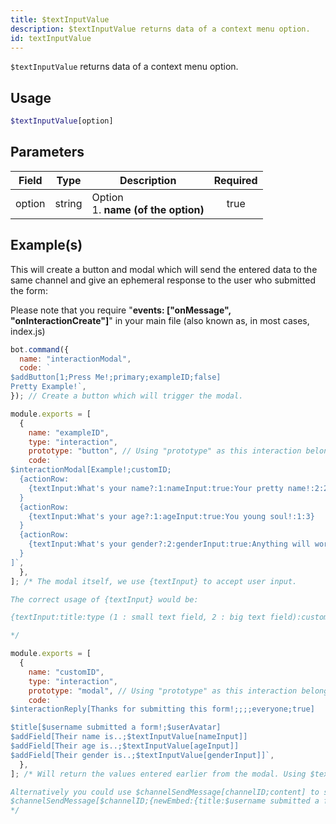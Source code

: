 ```yaml
---
title: $textInputValue
description: $textInputValue returns data of a context menu option.
id: textInputValue
---
```


`$textInputValue` returns data of a context menu option.

## Usage

```php
$textInputValue[option]
```

## Parameters

| Field  | Type   | Description                               | Required |
| ------ | ------ | ----------------------------------------- | :------: |
| option | string | Option <br /> 1. **name (of the option)** |   true   |

## Example(s)

This will create a button and modal which will send the entered data to the same channel and give an ephemeral response
to the user who submitted the form:

Please note that you require "**events: ["onMessage", "onInteractionCreate"]**" in your main file (also known as, in
most cases, index.js)

```js
bot.command({
  name: "interactionModal",
  code: `
$addButton[1;Press Me!;primary;exampleID;false]
Pretty Example!`,
}); // Create a button which will trigger the modal.

module.exports = [
  {
    name: "exampleID",
    type: "interaction",
    prototype: "button", // Using "prototype" as this interaction belongs to a button.
    code: `
$interactionModal[Example!;customID;
  {actionRow:
    {textInput:What's your name?:1:nameInput:true:Your pretty name!:2:200}
  }
  {actionRow:
    {textInput:What's your age?:1:ageInput:true:You young soul!:1:3}
  }
  {actionRow:
    {textInput:What's your gender?:2:genderInput:true:Anything will work!:1:10}
  }
]`,
  },
]; /* The modal itself, we use {textInput} to accept user input.

The correct usage of {textInput} would be:

{textInput:title:type (1 : small text field, 2 : big text field):customID:required ( true, false ):placeholder:minVal:maxVal}

*/

module.exports = [
  {
    name: "customID",
    type: "interaction",
    prototype: "modal", // Using "prototype" as this interaction belongs to a modal.
    code: `
$interactionReply[Thanks for submitting this form!;;;;everyone;true]

$title[$username submitted a form!;$userAvatar]
$addField[Their name is..;$textInputValue[nameInput]]
$addField[Their age is..;$textInputValue[ageInput]]
$addField[Their gender is..;$textInputValue[genderInput]]`,
  },
]; /* Will return the values entered earlier from the modal. Using $textInputValue to retrieve those.

Alternatively you could use $channelSendMessage[channelID;content] to send the data to another channel.
$channelSendMessage[$channelID;{newEmbed:{title:$username submitted a form!:$userAvatar}{field:Their name is..:$textInputValue[nameInput]}{field:Their age is..:$textInputValue[ageInput]}{field:Their gender is..:$textInputValue[genderInput]}}]
*/
```
